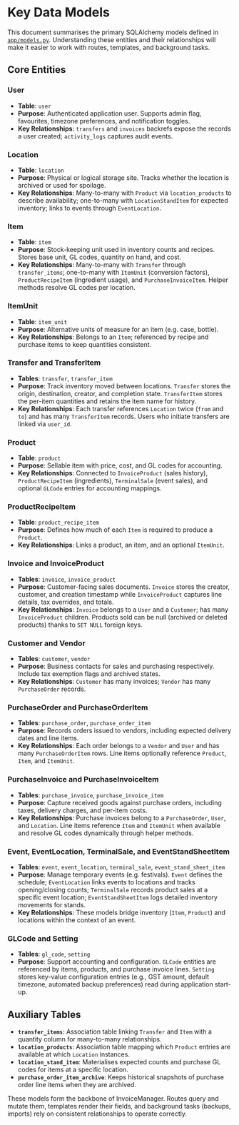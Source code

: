 # Key Data Models

This document summarises the primary SQLAlchemy models defined in
[`app/models.py`](../app/models.py). Understanding these entities and their
relationships will make it easier to work with routes, templates, and
background tasks.

## Core Entities

### User
* **Table**: `user`
* **Purpose**: Authenticated application user. Supports admin flag, favourites,
  timezone preferences, and notification toggles.
* **Key Relationships**: `transfers` and `invoices` backrefs expose the records
  a user created; `activity_logs` captures audit events.

### Location
* **Table**: `location`
* **Purpose**: Physical or logical storage site. Tracks whether the location is
  archived or used for spoilage.
* **Key Relationships**: Many-to-many with `Product` via `location_products` to
  describe availability; one-to-many with `LocationStandItem` for expected
  inventory; links to events through `EventLocation`.

### Item
* **Table**: `item`
* **Purpose**: Stock-keeping unit used in inventory counts and recipes. Stores
  base unit, GL codes, quantity on hand, and cost.
* **Key Relationships**: Many-to-many with `Transfer` through `transfer_items`;
  one-to-many with `ItemUnit` (conversion factors), `ProductRecipeItem`
  (ingredient usage), and `PurchaseInvoiceItem`. Helper methods resolve GL codes
  per location.

### ItemUnit
* **Table**: `item_unit`
* **Purpose**: Alternative units of measure for an item (e.g. case, bottle).
* **Key Relationships**: Belongs to an `Item`; referenced by recipe and purchase
  items to keep quantities consistent.

### Transfer and TransferItem
* **Tables**: `transfer`, `transfer_item`
* **Purpose**: Track inventory moved between locations. `Transfer` stores the
  origin, destination, creator, and completion state. `TransferItem` stores the
  per-item quantities and retains the item name for history.
* **Key Relationships**: Each transfer references `Location` twice (`from` and
  `to`) and has many `TransferItem` records. Users who initiate transfers are
  linked via `user_id`.

### Product
* **Table**: `product`
* **Purpose**: Sellable item with price, cost, and GL codes for accounting.
* **Key Relationships**: Connected to `InvoiceProduct` (sales history),
  `ProductRecipeItem` (ingredients), `TerminalSale` (event sales), and optional
  `GLCode` entries for accounting mappings.

### ProductRecipeItem
* **Table**: `product_recipe_item`
* **Purpose**: Defines how much of each `Item` is required to produce a
  `Product`.
* **Key Relationships**: Links a product, an item, and an optional `ItemUnit`.

### Invoice and InvoiceProduct
* **Tables**: `invoice`, `invoice_product`
* **Purpose**: Customer-facing sales documents. `Invoice` stores the creator,
  customer, and creation timestamp while `InvoiceProduct` captures line details,
  tax overrides, and totals.
* **Key Relationships**: `Invoice` belongs to a `User` and a `Customer`; has
  many `InvoiceProduct` children. Products sold can be null (archived or deleted
  products) thanks to `SET NULL` foreign keys.

### Customer and Vendor
* **Tables**: `customer`, `vendor`
* **Purpose**: Business contacts for sales and purchasing respectively. Include
  tax exemption flags and archived states.
* **Key Relationships**: `Customer` has many invoices; `Vendor` has many
  `PurchaseOrder` records.

### PurchaseOrder and PurchaseOrderItem
* **Tables**: `purchase_order`, `purchase_order_item`
* **Purpose**: Records orders issued to vendors, including expected delivery
  dates and line items.
* **Key Relationships**: Each order belongs to a `Vendor` and `User` and has
  many `PurchaseOrderItem` rows. Line items optionally reference `Product`,
  `Item`, and `ItemUnit`.

### PurchaseInvoice and PurchaseInvoiceItem
* **Tables**: `purchase_invoice`, `purchase_invoice_item`
* **Purpose**: Capture received goods against purchase orders, including taxes,
  delivery charges, and per-item costs.
* **Key Relationships**: Purchase invoices belong to a `PurchaseOrder`, `User`,
  and `Location`. Line items reference `Item` and `ItemUnit` when available and
  resolve GL codes dynamically through helper methods.

### Event, EventLocation, TerminalSale, and EventStandSheetItem
* **Tables**: `event`, `event_location`, `terminal_sale`, `event_stand_sheet_item`
* **Purpose**: Manage temporary events (e.g. festivals). `Event` defines the
  schedule; `EventLocation` links events to locations and tracks opening/closing
  counts; `TerminalSale` records product sales at a specific event location;
  `EventStandSheetItem` logs detailed inventory movements for stands.
* **Key Relationships**: These models bridge inventory (`Item`, `Product`) and
  locations within the context of an event.

### GLCode and Setting
* **Tables**: `gl_code`, `setting`
* **Purpose**: Support accounting and configuration. `GLCode` entities are
  referenced by items, products, and purchase invoice lines. `Setting` stores
  key-value configuration entries (e.g., GST amount, default timezone,
  automated backup preferences) read during application start-up.

## Auxiliary Tables

* **`transfer_items`**: Association table linking `Transfer` and `Item` with a
  quantity column for many-to-many relationships.
* **`location_products`**: Association table mapping which `Product` entries are
  available at which `Location` instances.
* **`location_stand_item`**: Materialises expected counts and purchase GL codes
  for items at a specific location.
* **`purchase_order_item_archive`**: Keeps historical snapshots of purchase
  order line items when they are archived.

These models form the backbone of InvoiceManager. Routes query and mutate them,
templates render their fields, and background tasks (backups, imports) rely on
consistent relationships to operate correctly.
